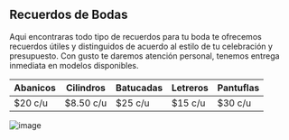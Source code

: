 
## Recuerdos de Bodas
Aqui encontraras todo tipo de recuerdos para tu boda te ofrecemos recuerdos útiles y distinguidos de acuerdo al estilo de tu celebración y presupuesto. Con gusto te daremos atención personal, tenemos entrega inmediata en modelos disponibles.

| Abanicos | Cilindros | Batucadas | Letreros | Pantuflas | 
| --- | --- | --- | --- | --- | 
| $20 c/u | $8.50 c/u | $25 c/u | $15 c/u | $30 c/u |

 ![image](https://user-images.githubusercontent.com/100456385/158883363-1d2cf040-a890-4c85-98f9-6c91f5e85321.png)

